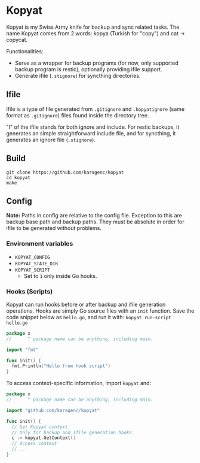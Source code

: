 # Kopyat

Kopyat is my Swiss Army knife for backup and sync related tasks. The name Kopyat comes from 2 words: kopya (Turkish for "copy") and cat -> copycat.

Functionalities:
- Serve as a wrapper for backup programs (for now, only supported backup program is restic), optionally providing ifile support.
- Generate ifile (`.stignore`) for syncthing directories.

## Ifile

Ifile is a type of file generated from `.gitignore` and `.kopyatignore` (same format as `.gitignore`) files found inside the directory tree.  

"I" of the ifile stands for both ignore and include. For restic backups, it generates an simple straightforward include file, and for syncthing, it generates an ignore file (`.stignore`).

## Build

```shell
git clone https://github.com/karagenc/kopyat
cd kopyat
make
```

## Config

**Note:** Paths in config are relative to the config file. Exception to this are backup base path and backup paths. They must be absolute in order for ifile to be generated without problems.

### Environment variables

- `KOPYAT_CONFIG`
- `KOPYAT_STATE_DIR`
- `KOPYAT_SCRIPT`
  - Set to `1` only inside Go hooks.

### Hooks (Scripts)

Kopyat can run hooks before or after backup and ifile generation operations. Hooks are simply Go source files with an `init` function. Save the code snippet below as `hello.go`, and run it with: `kopyat run-script hello.go`

```go
package x
//      ^ package name can be anything, including main.

import "fmt"

func init() {
  fmt.Println("Hello from hook script")
}
```

To access context-specific information, import `kopyat` and:

```go
package x
//      ^ package name can be anything, including main.

import "github.com/karagenc/kopyat"

func init() {
  // Get Kopyat context.
  // Only for backup and ifile generation hooks.
  c := kopyat.GetContext()
  // Access context
  // ...
}
```

